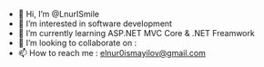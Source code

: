 - 👋 Hi, I’m @LnurISmile
- 👀 I’m interested in software development
- 🌱 I’m currently learning ASP.NET MVC Core & .NET Freamwork
- 💞️ I’m looking to collaborate on :
- 📫 How to reach me : elnur0ismayilov@gmail.com

<!---
LnurISmile/LnurISmile is a ✨ special ✨ repository because its `README.md` (this file) appears on your GitHub profile.
You can click the Preview link to take a look at your changes.
--->
